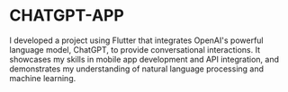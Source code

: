 # CHATGPT-APP
I developed a project using Flutter that integrates OpenAI's powerful language model, ChatGPT, to provide conversational interactions. It showcases my skills in mobile app development and API integration, and demonstrates my understanding of natural language processing and machine learning.
